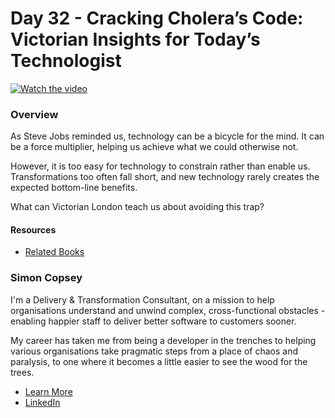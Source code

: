 # Day 32 - Cracking Cholera’s Code: Victorian Insights for Today’s Technologist
[![Watch the video](thumbnails/day32.png)](https://www.youtube.com/watch?v=YnMEcjTlj3E)

### Overview

As Steve Jobs reminded us, technology can be a bicycle for the mind. It can be a force multiplier, helping us achieve what we could otherwise not.

However, it is too easy for technology to constrain rather than enable us. Transformations too often fall short, and new technology rarely creates the expected bottom-line benefits.

What can Victorian London teach us about avoiding this trap?

#### Resources

- [Related Books](https://www.goodreads.com/review/list/68511315-simon?ref=nav_mybooks&shelf=cracking-choleras-code)

### Simon Copsey
I'm a Delivery & Transformation Consultant, on a mission to help organisations understand and unwind complex, cross-functional obstacles - enabling happier staff to deliver better software to customers sooner.

My career has taken me from being a developer in the trenches to helping various organisations take pragmatic steps from a place of chaos and paralysis, to one where it becomes a little easier to see the wood for the trees.

- [Learn More](https://curiouscoffee.club/)
- [LinkedIn](https://linkedin.com/in/simoncopsey)
